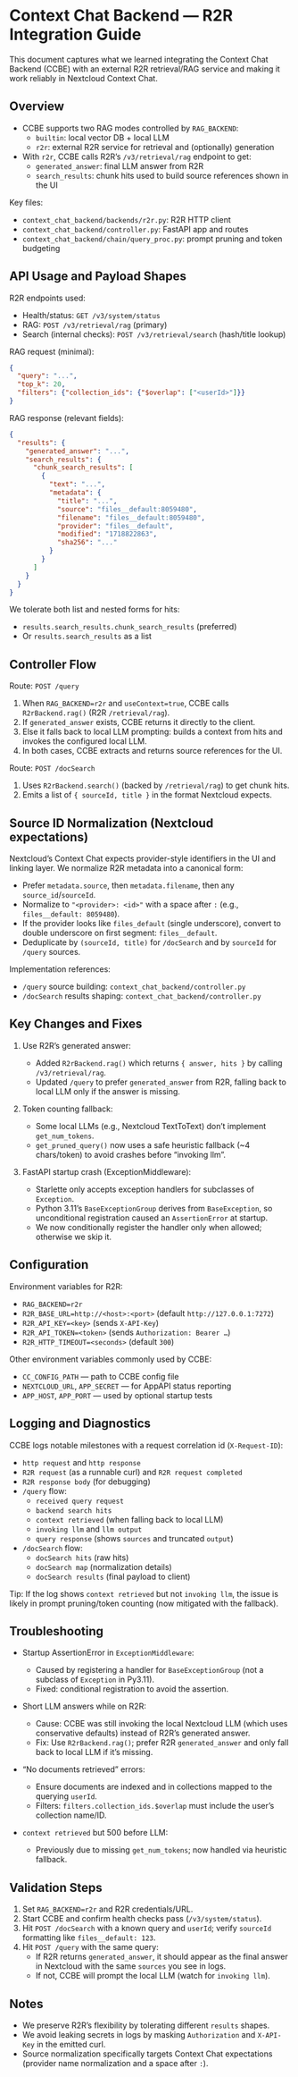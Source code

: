 # Context Chat Backend — R2R Integration Guide

This document captures what we learned integrating the Context Chat Backend (CCBE) with an external R2R retrieval/RAG service and making it work reliably in Nextcloud Context Chat.

## Overview

- CCBE supports two RAG modes controlled by `RAG_BACKEND`:
  - `builtin`: local vector DB + local LLM
  - `r2r`: external R2R service for retrieval and (optionally) generation
- With `r2r`, CCBE calls R2R’s `/v3/retrieval/rag` endpoint to get:
  - `generated_answer`: final LLM answer from R2R
  - `search_results`: chunk hits used to build source references shown in the UI

Key files:

- `context_chat_backend/backends/r2r.py`: R2R HTTP client
- `context_chat_backend/controller.py`: FastAPI app and routes
- `context_chat_backend/chain/query_proc.py`: prompt pruning and token budgeting

## API Usage and Payload Shapes

R2R endpoints used:

- Health/status: `GET /v3/system/status`
- RAG: `POST /v3/retrieval/rag` (primary)
- Search (internal checks): `POST /v3/retrieval/search` (hash/title lookup)

RAG request (minimal):

```json
{
  "query": "...",
  "top_k": 20,
  "filters": {"collection_ids": {"$overlap": ["<userId>"]}}
}
```

RAG response (relevant fields):

```json
{
  "results": {
    "generated_answer": "...",
    "search_results": {
      "chunk_search_results": [
        {
          "text": "...",
          "metadata": {
            "title": "...",
            "source": "files__default:8059480",
            "filename": "files__default:8059480",
            "provider": "files__default",
            "modified": "1718822863",
            "sha256": "..."
          }
        }
      ]
    }
  }
}
```

We tolerate both list and nested forms for hits:

- `results.search_results.chunk_search_results` (preferred)
- Or `results.search_results` as a list

## Controller Flow

Route: `POST /query`

1. When `RAG_BACKEND=r2r` and `useContext=true`, CCBE calls `R2rBackend.rag()` (R2R `/retrieval/rag`).
2. If `generated_answer` exists, CCBE returns it directly to the client.
3. Else it falls back to local LLM prompting: builds a context from hits and invokes the configured local LLM.
4. In both cases, CCBE extracts and returns source references for the UI.

Route: `POST /docSearch`

1. Uses `R2rBackend.search()` (backed by `/retrieval/rag`) to get chunk hits.
2. Emits a list of `{ sourceId, title }` in the format Nextcloud expects.

## Source ID Normalization (Nextcloud expectations)

Nextcloud’s Context Chat expects provider-style identifiers in the UI and linking layer. We normalize R2R metadata into a canonical form:

- Prefer `metadata.source`, then `metadata.filename`, then any `source_id`/`sourceId`.
- Normalize to `"<provider>: <id>"` with a space after `:` (e.g., `files__default: 8059480`).
- If the provider looks like `files_default` (single underscore), convert to double underscore on first segment: `files__default`.
- Deduplicate by `(sourceId, title)` for `/docSearch` and by `sourceId` for `/query` sources.

Implementation references:

- `/query` source building: `context_chat_backend/controller.py`
- `/docSearch` results shaping: `context_chat_backend/controller.py`

## Key Changes and Fixes

1. Use R2R’s generated answer:
   - Added `R2rBackend.rag()` which returns `{ answer, hits }` by calling `/v3/retrieval/rag`.
   - Updated `/query` to prefer `generated_answer` from R2R, falling back to local LLM only if the answer is missing.

2. Token counting fallback:
   - Some local LLMs (e.g., Nextcloud TextToText) don’t implement `get_num_tokens`.
   - `get_pruned_query()` now uses a safe heuristic fallback (~4 chars/token) to avoid crashes before “invoking llm”.

3. FastAPI startup crash (ExceptionMiddleware):
   - Starlette only accepts exception handlers for subclasses of `Exception`.
   - Python 3.11’s `BaseExceptionGroup` derives from `BaseException`, so unconditional registration caused an `AssertionError` at startup.
   - We now conditionally register the handler only when allowed; otherwise we skip it.

## Configuration

Environment variables for R2R:

- `RAG_BACKEND=r2r`
- `R2R_BASE_URL=http://<host>:<port>` (default `http://127.0.0.1:7272`)
- `R2R_API_KEY=<key>` (sends `X-API-Key`)
- `R2R_API_TOKEN=<token>` (sends `Authorization: Bearer …`)
- `R2R_HTTP_TIMEOUT=<seconds>` (default `300`)

Other environment variables commonly used by CCBE:

- `CC_CONFIG_PATH` — path to CCBE config file
- `NEXTCLOUD_URL`, `APP_SECRET` — for AppAPI status reporting
- `APP_HOST`, `APP_PORT` — used by optional startup tests

## Logging and Diagnostics

CCBE logs notable milestones with a request correlation id (`X-Request-ID`):

- `http request` and `http response`
- `R2R request` (as a runnable curl) and `R2R request completed`
- `R2R response body` (for debugging)
- `/query` flow:
  - `received query request`
  - `backend search hits`
  - `context retrieved` (when falling back to local LLM)
  - `invoking llm` and `llm output`
  - `query response` (shows `sources` and truncated `output`)
- `/docSearch` flow:
  - `docSearch hits` (raw hits)
  - `docSearch map` (normalization details)
  - `docSearch results` (final payload to client)

Tip: If the log shows `context retrieved` but not `invoking llm`, the issue is likely in prompt pruning/token counting (now mitigated with the fallback).

## Troubleshooting

- Startup AssertionError in `ExceptionMiddleware`:
  - Caused by registering a handler for `BaseExceptionGroup` (not a subclass of `Exception` in Py3.11).
  - Fixed: conditional registration to avoid the assertion.

- Short LLM answers while on R2R:
  - Cause: CCBE was still invoking the local Nextcloud LLM (which uses conservative defaults) instead of R2R’s generated answer.
  - Fix: Use `R2rBackend.rag()`; prefer R2R `generated_answer` and only fall back to local LLM if it’s missing.

- “No documents retrieved” errors:
  - Ensure documents are indexed and in collections mapped to the querying `userId`.
  - Filters: `filters.collection_ids.$overlap` must include the user’s collection name/ID.

- `context retrieved` but 500 before LLM:
  - Previously due to missing `get_num_tokens`; now handled via heuristic fallback.

## Validation Steps

1. Set `RAG_BACKEND=r2r` and R2R credentials/URL.
2. Start CCBE and confirm health checks pass (`/v3/system/status`).
3. Hit `POST /docSearch` with a known query and `userId`; verify `sourceId` formatting like `files__default: 123`.
4. Hit `POST /query` with the same query:
   - If R2R returns `generated_answer`, it should appear as the final answer in Nextcloud with the same `sources` you see in logs.
   - If not, CCBE will prompt the local LLM (watch for `invoking llm`).

## Notes

- We preserve R2R’s flexibility by tolerating different `results` shapes.
- We avoid leaking secrets in logs by masking `Authorization` and `X-API-Key` in the emitted curl.
- Source normalization specifically targets Context Chat expectations (provider name normalization and a space after `:`).

